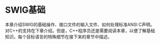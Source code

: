 # SWIG基础

<span id="swig-basics" />

本章介绍SWIG的基础操作、接口文件的输入文件、如何处理标准ANSI C声明。对C++的支持在下章介绍。但是，C++程序员还是需要阅读本章，以便了解基础知识。每个目标语言的特殊细节在接下来的章节中描述。